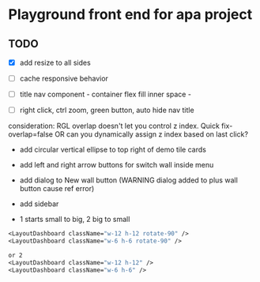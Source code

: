 # Playground front end for apa project

## TODO
- [x] add resize to all sides
- [ ] cache responsive behavior
- [ ] title nav component - container flex fill inner space - 
- [ ] right click, ctrl zoom, green button, auto hide nav title


consideration: RGL overlap doesn't let you control z index. Quick fix- overlap=false 
OR
can you dynamically assign z index based on last click?

- add circular vertical ellipse to top right of demo tile cards
- add left and right arrow buttons for switch wall inside menu
- add dialog to New wall button (WARNING dialog added to plus wall button cause ref error)
- add sidebar 

- 1 starts small to big, 2  big to small
```1
<LayoutDashboard className="w-12 h-12 rotate-90" />
<LayoutDashboard className="w-6 h-6 rotate-90" />

or 2
<LayoutDashboard className="w-12 h-12" />
<LayoutDashboard className="w-6 h-6" />
```